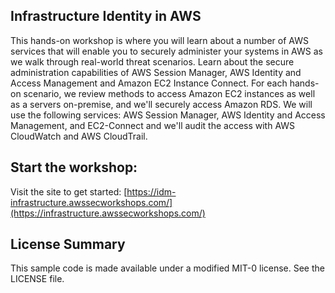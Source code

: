 ## Infrastructure Identity in AWS

This hands-on workshop is where you will learn about a number of AWS services that will enable you to securely administer your systems in AWS as we walk through real-world threat scenarios. Learn about the secure administration capabilities of AWS Session Manager, AWS Identity and Access Management and Amazon EC2 Instance Connect. For each hands-on scenario, we review methods to access Amazon EC2 instances as well as a servers on-premise, and we'll securely access Amazon RDS. We will use the following services: AWS Session Manager, AWS Identity and Access Management, and EC2-Connect and we'll audit the access with AWS CloudWatch and AWS CloudTrail.

## Start the workshop:

Visit the site to get started: [https://idm-infrastructure.awssecworkshops.com/](https://infrastructure.awssecworkshops.com/)

## License Summary

This sample code is made available under a modified MIT-0 license. See the LICENSE file.
